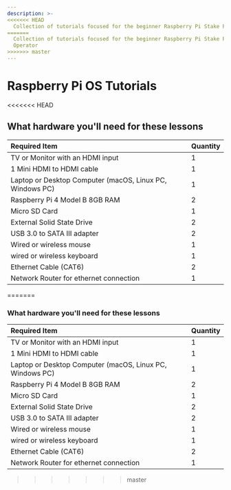 ```yaml
---
description: >-
<<<<<<< HEAD
  Collection of tutorials focused for the beginner Raspberry Pi Stake Pool Operator
=======
  Collection of tutorials focused for the beginner Raspberry Pi Stake Pool
  Operator
>>>>>>> master
---
```


# Raspberry Pi OS Tutorials

<<<<<<< HEAD
## What hardware you'll need for these lessons

| Required Item                                                | Quantity |
|:------------------------------------------------------------ |:-------- |
| TV or Monitor with an HDMI input                             | 1        |
| 1 Mini HDMI to HDMI cable                                    | 1        |
| Laptop or Desktop Computer \(macOS, Linux PC, Windows PC\) | 1        |
| Raspberry Pi 4 Model B 8GB RAM                               | 2        |
| Micro SD Card                                                | 1        |
| External Solid State Drive                                   | 2        |
| USB 3.0 to SATA III adapter                                  | 2        |
| Wired or wireless mouse                                      | 1        |
| wired or wireless keyboard                                   | 1        |
| Ethernet Cable \(CAT6\)                                    | 2        |
| Network Router for ethernet connection                       | 1        |
=======
### What hardware you'll need for these lessons

| Required Item   | Quantity |
| :--- | :--- |
| TV or Monitor with an HDMI input | 1 |
| 1 Mini HDMI to HDMI cable | 1 |
| Laptop or Desktop Computer \(macOS, Linux PC, Windows PC\) | 1 |
| Raspberry Pi 4 Model B 8GB RAM | 2 |
| Micro SD Card | 1 |
| External Solid State Drive  | 2 |
| USB 3.0 to SATA III adapter | 2 |
| Wired or wireless mouse | 1 |
| wired or wireless keyboard | 1 |
| Ethernet Cable \(CAT6\) | 2 |
| Network Router for ethernet connection | 1 |
>>>>>>> master

